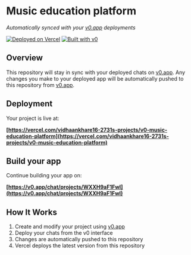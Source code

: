 # Music education platform

*Automatically synced with your [v0.app](https://v0.app) deployments*

[![Deployed on Vercel](https://img.shields.io/badge/Deployed%20on-Vercel-black?style=for-the-badge&logo=vercel)](https://vercel.com/vidhaankhare16-2731s-projects/v0-music-education-platform)
[![Built with v0](https://img.shields.io/badge/Built%20with-v0.app-black?style=for-the-badge)](https://v0.app/chat/projects/WXXH9aF1FwI)

## Overview

This repository will stay in sync with your deployed chats on [v0.app](https://v0.app).
Any changes you make to your deployed app will be automatically pushed to this repository from [v0.app](https://v0.app).

## Deployment

Your project is live at:

**[https://vercel.com/vidhaankhare16-2731s-projects/v0-music-education-platform](https://vercel.com/vidhaankhare16-2731s-projects/v0-music-education-platform)**

## Build your app

Continue building your app on:

**[https://v0.app/chat/projects/WXXH9aF1FwI](https://v0.app/chat/projects/WXXH9aF1FwI)**

## How It Works

1. Create and modify your project using [v0.app](https://v0.app)
2. Deploy your chats from the v0 interface
3. Changes are automatically pushed to this repository
4. Vercel deploys the latest version from this repository